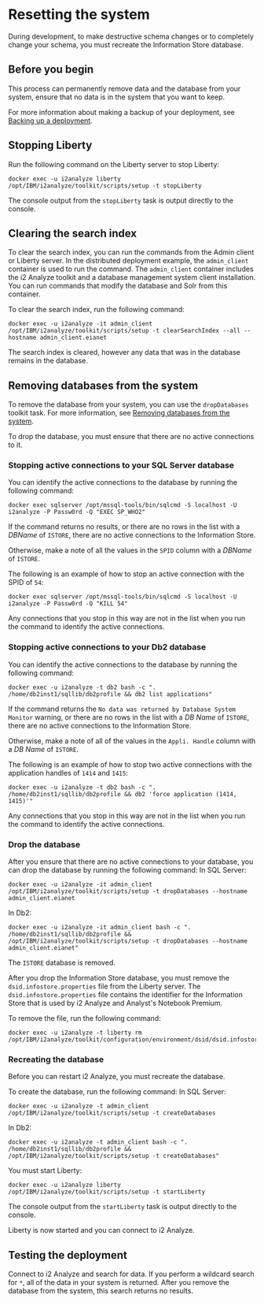 # Resetting the system
During development, to make destructive schema changes or to completely change your schema, you must recreate the Information Store database.

## Before you begin
This process can permanently remove data and the database from your system, ensure that no data is in the system that you want to keep.

For more information about making a backup of your deployment, see [Backing up a deployment](https://www.ibm.com/support/knowledgecenter/SSXVTH_latest/com.ibm.i2.eia.go.live.doc/c_back_up_and_recovery.html).

## Stopping Liberty
Run the following command on the Liberty server to stop Liberty:
```
docker exec -u i2analyze liberty /opt/IBM/i2analyze/toolkit/scripts/setup -t stopLiberty
```
The console output from the `stopLiberty` task is output directly to the console.

## Clearing the search index
To clear the search index, you can run the commands from the Admin client or Liberty server. In the distributed deployment example, the `admin_client` container is used to run the command. The `admin_client` container includes the i2 Analyze toolkit and a database management system client installation. You can run commands that modify the database and Solr from this container.

To clear the search index, run the following command:
```
docker exec -u i2analyze -it admin_client /opt/IBM/i2analyze/toolkit/scripts/setup -t clearSearchIndex --all --hostname admin_client.eianet
```

The search index is cleared, however any data that was in the database remains in the database.

## Removing databases from the system
To remove the database from your system, you can use the `dropDatabases` toolkit task. For more information, see [Removing databases from the system](https://www.ibm.com/support/knowledgecenter/SSXVTH_latest/com.ibm.i2.eia.go.live.doc/t_drop_databases.html).

To drop the database, you must ensure that there are no active connections to it.

### Stopping active connections to your SQL Server database
You can identify the active connections to the database by running the following command:
```
docker exec sqlserver /opt/mssql-tools/bin/sqlcmd -S localhost -U i2analyze -P Passw0rd -Q "EXEC SP_WHO2"
```
If the command returns no results, or there are no rows in the list with a *DBName* of `ISTORE`, there are no active connections to the Information Store.

Otherwise, make a note of all the values in the `SPID` column with a *DBName* of `ISTORE`.

The following is an example of how to stop an active connection with the SPID of `54`:
```
docker exec sqlserver /opt/mssql-tools/bin/sqlcmd -S localhost -U i2analyze -P Passw0rd -Q "KILL 54"
```
Any connections that you stop in this way are not in the list when you run the command to identify the active connections.

### Stopping active connections to your Db2 database
You can identify the active connections to the database by running the following command:
```
docker exec -u i2analyze -t db2 bash -c ". /home/db2inst1/sqllib/db2profile && db2 list applications"
```
If the command returns the `No data was returned by Database System Monitor` warning, or there are no rows in the list with a *DB Name* of `ISTORE`, there are no active connections to the Information Store.

Otherwise, make a note of all of the values in the `Appli. Handle` column with a *DB Name* of `ISTORE`.

The following is an example of how to stop two active connections with the application handles of `1414` and `1415`:
```
docker exec -u i2analyze -t db2 bash -c ". /home/db2inst1/sqllib/db2profile && db2 'force application (1414, 1415)'"
```
Any connections that you stop in this way are not in the list when you run the command to identify the active connections.

### Drop the database
After you ensure that there are no active connections to your database, you can drop the database by running the following command:
In SQL Server:
```
docker exec -u i2analyze -it admin_client /opt/IBM/i2analyze/toolkit/scripts/setup -t dropDatabases --hostname admin_client.eianet
```
In Db2:
```
docker exec -u i2analyze -it admin_client bash -c ". /home/db2inst1/sqllib/db2profile && /opt/IBM/i2analyze/toolkit/scripts/setup -t dropDatabases --hostname admin_client.eianet"
```
The `ISTORE` database is removed.

After you drop the Information Store database, you must remove the `dsid.infostore.properties` file from the Liberty server. The `dsid.infostore.properties` file contains the identifier for the Information Store that is used by i2 Analyze and Analyst's Notebook Premium.

To remove the file, run the following command:
```
docker exec -u i2analyze -t liberty rm /opt/IBM/i2analyze/toolkit/configuration/environment/dsid/dsid.infostore.properties
```

### Recreating the database
Before you can restart i2 Analyze, you must recreate the database.

To create the database, run the following command:
In SQL Server:
```
docker exec -u i2analyze -t admin_client /opt/IBM/i2analyze/toolkit/scripts/setup -t createDatabases
```
In Db2:
```
docker exec -u i2analyze -t admin_client bash -c ". /home/db2inst1/sqllib/db2profile && /opt/IBM/i2analyze/toolkit/scripts/setup -t createDatabases"
```

You must start Liberty:
```
docker exec -u i2analyze liberty /opt/IBM/i2analyze/toolkit/scripts/setup -t startLiberty
```
The console output from the `startLiberty` task is output directly to the console.

Liberty is now started and you can connect to i2 Analyze.

## Testing the deployment
Connect to i2 Analyze and search for data. If you perform a wildcard search for `*`, all of the data in your system is returned. After you remove the database from the system, this search returns no results.
